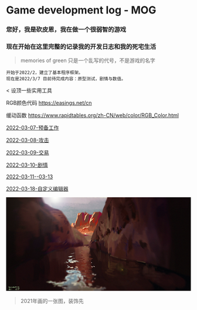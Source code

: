# Game development log - MOG
### 您好，我是砍皮恩，我在做一个很弱智的游戏
### 现在开始在这里完整的记录我的开发日志和我的死宅生活
> memories of green 只是一个乱写的代号，不是游戏的名字

```
开始于2022/2，建立了基本程序框架。
现在是2022/3/7 目前待完成内容：原型测试，剧情与数值。
```

< 设顶一些实用工具

RGB颜色代码
https://easings.net/cn

缓动函数
https://www.rapidtables.org/zh-CN/web/color/RGB_Color.html

[2022-03-07-预备工作](./aboutdev_20220307.html)

[2022-03-08-攻击](./aboutdev_20220308.html)

[2022-03-09-交易](./aboutdev_20220309.html)

[2022-03-10-剧情](./aboutdev_20220310.html)

[2022-03-11--03-13](./aboutdev_20220311.html)

[2022-03-18-自定义编辑器](./aboutdev_20220318.html)






![image](/assets/images/bg0.png)
> 2021年画的一张图，装饰先












